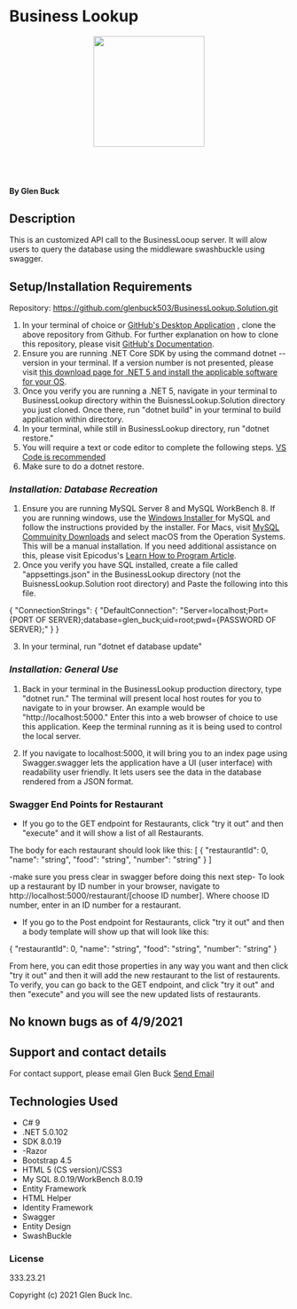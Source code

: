 # Business Lookup

<div align="center">
<img src="https://github.com/glenbuck503.png" width="200px" height="auto" >
</div>
<br>
<br>
<br>

#### 

#### By Glen Buck

## Description
This is an customized API call to the BusinessLooup server. It will alow users to query the database using the middleware swashbuckle using swagger. 


## Setup/Installation Requirements

Repository: https://github.com/glenbuck503/BusinessLookup.Solution.git
1. In your terminal of choice or [GitHub's Desktop Application](https://desktop.github.com/) , clone the above repository from Github. For further explanation on how to clone this repository, please visit [GitHub's Documentation](https://docs.github.com/en/github/using-git/which-remote-url-should-i-use).
2. Ensure you are running .NET Core SDK by using the command dotnet --version in your terminal. If a version number is not presented, please visit [this download page for .NET 5 and install the applicable software for your OS](https://dotnet.microsoft.com/download/dotnet/5.0). 
3. Once you verify you are running a .NET 5, navigate in your terminal to BusinessLookup directory within the BuisnessLookup.Solution directory you just cloned. Once there, run "dotnet build" in your terminal to build application within directory. 
4. In your terminal, while still in BusinessLookup directory, run "dotnet restore."
5. You will require a text or code editor to complete the following steps. [VS Code is recommended](https://code.visualstudio.com/)
6. Make sure to do a dotnet restore.


### _Installation: Database Recreation_

1. Ensure you are running MySQL Server 8 and MySQL WorkBench 8. If you are running windows, use the [Windows Installer ](https://dev.mysql.com/downloads/installer/) for MySQL and follow the instructions provided by the installer. For Macs, visit [MySQL Commuinity Downloads](https://dev.mysql.com/downloads/mysql/) and select macOS from the Operation Systems. This will be a manual installation. If you need additional assistance on this, please visit Epicodus's [Learn How to Program Article](https://www.learnhowtoprogram.com/c-and-net/getting-started-with-c/installing-and-configuring-mysql).
2. Once you verify you have SQL installed, create a file called "appsettings.json" in the BusinessLookup directory (not the BuisnessLookup.Solution root directory) and Paste the following into this file.

{
  "ConnectionStrings": {
      "DefaultConnection": "Server=localhost;Port={PORT OF SERVER};database=glen_buck;uid=root;pwd={PASSWORD OF SERVER};"
  }
}

3. In your terminal, run "dotnet ef database update"


### _Installation: General Use_

1. Back in your terminal in the BusinessLookup production directory, type "dotnet run." The terminal will present local host routes for you to navigate to in your browser. An example would be "http://localhost:5000." Enter this into a web browser of choice to use this application. Keep the terminal running as it is being used to control the local server.

2. If you navigate to localhost:5000, it will bring you to an index page using Swagger.swagger lets the application have a UI (user interface) with readability user friendly. It lets users see the data in the database rendered from a JSON format.

### Swagger End Points for Restaurant

* If you go to the GET endpoint for Restaurants, click "try it out" and then "execute" and it will show a list of all Restaurants.

The body for each restaurant should look like this:
[
  {
    "restaurantId": 0,
    "name": "string",
    "food": "string",
    "number": "string"
  }
]

-make sure you press clear in swagger before doing this next step-
To look up a restaurant by ID number in your browser, navigate to http://localhost:5000/restaurant/[choose ID number]. Where choose ID number, enter in an ID number for a restaurant.


* If you go to the Post endpoint for Restaurants, click "try it out" and then a body template will show up that will look like this:

{
  "restaurantId": 0,
  "name": "string",
  "food": "string",
  "number": "string"
}

From here, you can edit those properties in any way you want and then click "try it out" and then it will add the new restaurant to the list of restaurents. To verify, you can go back to the GET endpoint, and click "try it out" and then "execute" and you will see the new updated lists of restaurants.




## No known bugs as of 4/9/2021

## Support and contact details

For contact support, please email Glen Buck <a href = "mailto: glenbuck@gamil.com">Send Email</a>

## Technologies Used

- C# 9
- .NET 5.0.102
- SDK 8.0.19
- -Razor
- Bootstrap 4.5
- HTML 5 (CS version)/CSS3
- My SQL 8.0.19/WorkBench 8.0.19
- Entity Framework
- HTML Helper
- Identity Framework
- Swagger
- Entity Design
- SwashBuckle


### License

333.23.21

Copyright (c) 2021 Glen Buck Inc.
```